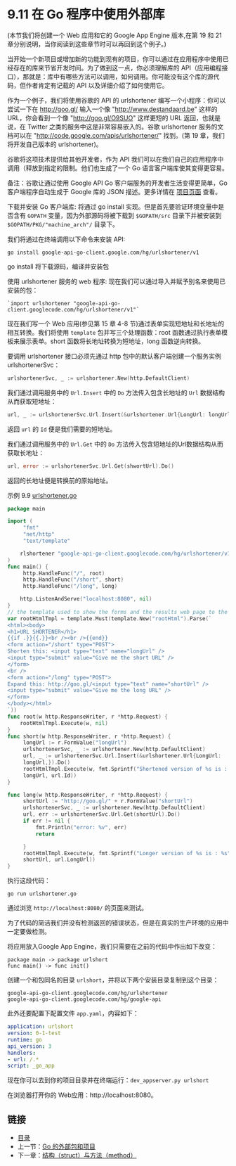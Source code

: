 # 9.11 在 Go 程序中使用外部库

(本节我们将创建一个 Web 应用和它的 Google App Engine 版本,在第 19 和 21 章分别说明，当你阅读到这些章节时可以再回到这个例子。)

当开始一个新项目或增加新的功能到现有的项目，你可以通过在应用程序中使用已经存在的库来节省开发时间。为了做到这一点，你必须理解库的 API（应用编程接口），那就是：库中有哪些方法可以调用，如何调用。你可能没有这个库的源代码，但作者肯定有记载的 API 以及详细介绍了如何使用它。

作为一个例子，我们将使用谷歌的 API 的 urlshortener 编写一个小程序：你可以尝试一下在 http://goo.gl/ 输入一个像 "http://www.destandaard.be" 这样的URL，你会看到一个像 "http://goo.gl/O9SUO" 这样更短的 URL 返回，也就是说，在 Twitter 之类的服务中这是非常容易嵌入的。谷歌 urlshortener 服务的文档可以在 "http://code.google.com/apis/urlshortener/" 找到。(第 19 章，我们将开发自己版本的 urlshortener)。

谷歌将这项技术提供给其他开发者，作为 API 我们可以在我们自己的应用程序中调用（释放到指定的限制。他们也生成了一个 Go 语言客户端库使其变得更容易。

备注：谷歌让通过使用 Google API Go 客户端服务的开发者生活变得更简单，Go 客户端程序自动生成于 Google 库的 JSON 描述。更多详情在 [项目页面](http://code.google.com/p/google-api-go-client/) 查看。

下载并安装 Go 客户端库:
将通过 go install 实现。但是首先要验证环境变量中是否含有 `GOPATH` 变量，因为外部源码将被下载到 `$GOPATH/src` 目录下并被安装到 `$GOPATH/PKG/"machine_arch"/` 目录下。

我们将通过在终端调用以下命令来安装 API:

	go install google-api-go-client.google.com/hg/urlshortener/v1

go install 将下载源码，编译并安装包

使用 urlshortener 服务的 web 程序:
现在我们可以通过导入并赋予别名来使用已安装的包：

	`import urlshortener "google-api-go-client.googlecode.com/hg/urlshortener/v1"`

现在我们写一个 Web 应用(参见第 15 章 4-8 节)通过表单实现短地址和长地址的相互转换。我们将使用 `template` 包并写三个处理函数：root 函数通过执行表单模板来展示表单。short 函数将长地址转换为短地址，long 函数逆向转换。

要调用 urlshortener 接口必须先通过 http 包中的默认客户端创建一个服务实例 urlshortenerSvc：  
```go
urlshortenerSvc, _ := urlshortener.New(http.DefaultClient)
```

我们通过调用服务中的 `Url.Insert` 中的 `Do` 方法传入包含长地址的 `Url` 数据结构从而获取短地址：

```go
url, _ := urlshortenerSvc.Url.Insert(&urlshortener.Url{LongUrl: longUrl}).Do()
```

返回 `url` 的 `Id` 便是我们需要的短地址。

我们通过调用服务中的 `Url.Get` 中的 `Do` 方法传入包含短地址的Url数据结构从而获取长地址：

```go
url, error := urlshortenerSvc.Url.Get(shwortUrl).Do()
```

返回的长地址便是转换前的原始地址。

示例	9.9	[urlshortener.go](examples/chapter_9/urlshortener.go)

```go
package main

import (
	 "fmt"
	 "net/http"
	 "text/template"

	rlshortener "google-api-go-client.googlecode.com/hg/urlshortener/v1"
)
func main() {
	 http.HandleFunc("/", root)
	 http.HandleFunc("/short", short)
	 http.HandleFunc("/long", long)

	http.ListenAndServe("localhost:8080", nil)
}
// the template used to show the forms and the results web page to the user
var rootHtmlTmpl = template.Must(template.New("rootHtml").Parse(`
<html><body>
<h1>URL SHORTENER</h1>
{{if .}}{{.}}<br /><br />{{end}}
<form action="/short" type="POST">
Shorten this: <input type="text" name="longUrl" />
<input type="submit" value="Give me the short URL" />
</form>
<br />
<form action="/long" type="POST">
Expand this: http://goo.gl/<input type="text" name="shortUrl" />
<input type="submit" value="Give me the long URL" />
</form>
</body></html>
`))
func root(w http.ResponseWriter, r *http.Request) {
	rootHtmlTmpl.Execute(w, nil)
}
func short(w http.ResponseWriter, r *http.Request) {
	 longUrl := r.FormValue("longUrl")
	 urlshortenerSvc, _ := urlshortener.New(http.DefaultClient)
	 url, _ := urlshortenerSvc.Url.Insert(&urlshortener.Url{LongUrl:
	 longUrl,}).Do()
	 rootHtmlTmpl.Execute(w, fmt.Sprintf("Shortened version of %s is : %s",
	 longUrl, url.Id))
}

func long(w http.ResponseWriter, r *http.Request) {
	 shortUrl := "http://goo.gl/" + r.FormValue("shortUrl")
	 urlshortenerSvc, _ := urlshortener.New(http.DefaultClient)
	 url, err := urlshortenerSvc.Url.Get(shortUrl).Do()
	 if err != nil {
		 fmt.Println("error: %v", err)
		 return

	 }
	 rootHtmlTmpl.Execute(w, fmt.Sprintf("Longer version of %s is : %s",
	 shortUrl, url.LongUrl))
}
```

执行这段代码：

	go run urlshortener.go

通过浏览 `http://localhost:8080/` 的页面来测试。

为了代码的简洁我们并没有检测返回的错误状态，但是在真实的生产环境的应用中一定要做检测。

将应用放入Google App Engine，我们只需要在之前的代码中作出如下改变：

	package main -> package urlshort
	func main() -> func init()

创建一个和包同名的目录 `urlshort`，并将以下两个安装目录复制到这个目录：

	google-api-go-client.googlecode.com/hg/urlshortener
	google-api-go-client.googlecode.com/hg/google-api

此外还要配置下配置文件 `app.yaml`，内容如下：

```yaml
application: urlshort
version: 0-1-test
runtime: go
api_version: 3
handlers:
- url: /.*
script: _go_app
```

现在你可以去到你的项目目录并在终端运行：`dev_appserver.py urlshort`

在浏览器打开你的 Web应用：http://localhost:8080。

## 链接

- [目录](directory.md)
- 上一节：[Go 的外部包和项目](09.10.md)
- 下一章：[结构（struct）与方法（method）](10.0.md)